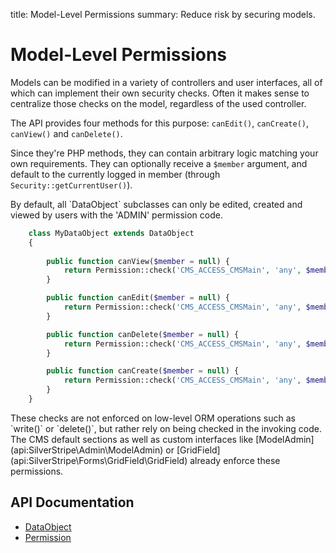 title: Model-Level Permissions
summary: Reduce risk by securing models.

# Model-Level Permissions

Models can be modified in a variety of controllers and user interfaces, all of which can implement their own security 
checks. Often it makes sense to centralize those checks on the model, regardless of the used controller.

The API provides four methods for this purpose: `canEdit()`, `canCreate()`, `canView()` and `canDelete()`.

Since they're PHP methods, they can contain arbitrary logic matching your own requirements. They can optionally receive 
a `$member` argument, and default to the currently logged in member (through `Security::getCurrentUser()`).

<div class="notice" markdown="1">
By default, all `DataObject` subclasses can only be edited, created and viewed by users with the 'ADMIN' permission 
code.
</div>

```php
	class MyDataObject extends DataObject 
	{
	
		public function canView($member = null) {
			return Permission::check('CMS_ACCESS_CMSMain', 'any', $member);
		}

		public function canEdit($member = null) {
			return Permission::check('CMS_ACCESS_CMSMain', 'any', $member);
		}

		public function canDelete($member = null) {
			return Permission::check('CMS_ACCESS_CMSMain', 'any', $member);
		}

		public function canCreate($member = null) {
			return Permission::check('CMS_ACCESS_CMSMain', 'any', $member);
		}
	}
```

<div class="alert" markdown="1">
These checks are not enforced on low-level ORM operations such as `write()` or `delete()`, but rather rely on being 
checked in the invoking code. The CMS default sections as well as custom interfaces like [ModelAdmin](api:SilverStripe\Admin\ModelAdmin) or 
[GridField](api:SilverStripe\Forms\GridField\GridField) already enforce these permissions.
</div>

## API Documentation

* [DataObject](api:SilverStripe\ORM\DataObject)
* [Permission](api:SilverStripe\Security\Permission)
